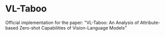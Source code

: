 # VL-Taboo
Official implementation for the paper: "VL-Taboo: An Analysis of Attribute-based Zero-shot Capabilities of
Vision-Language Models"
